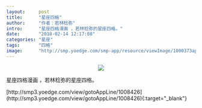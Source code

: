 ```yaml
---
layout:     post
title:      "星座四格"
author:     "作者：若林稔弥"
intro:      "星座四格漫画 ，若林稔弥的星座四格。"
date:       "2018-02-14 12:17:08"
categories: "星座"
tags:       "四格"
image:      "http://smp.yoedge.com/smp-app/resource/viewImage/1000373appline.png"
---
```

<div style="text-align: center">
<p><img src="http://smp.yoedge.com/smp-app/resource/viewImage/1000373appline.png"/></p>
</div>
<p class="post-meta">
<span>星座四格漫画 ，若林稔弥的星座四格。</span>
</p>
[http://smp3.yoedge.com/view/gotoAppLine/1008426](http://smp3.yoedge.com/view/gotoAppLine/1008426){:target="_blank"}


